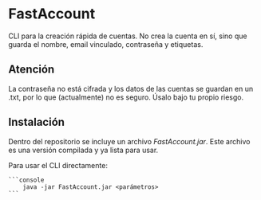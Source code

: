 # FastAccount

CLI para la creación rápida de cuentas.
No crea la cuenta en sí, sino que guarda el nombre, email vinculado, contraseña y etiquetas.

## Atención

La contraseña no está cifrada y los datos de las cuentas se guardan en un .txt, por lo que (actualmente) no es seguro.
Úsalo bajo tu propio riesgo.

## Instalación

Dentro del repositorio se incluye un archivo *FastAccount.jar*. Este archivo es una versión compilada y ya lista para usar.

Para usar el CLI directamente:

    ```console
        java -jar FastAccount.jar <parámetros>
    ```